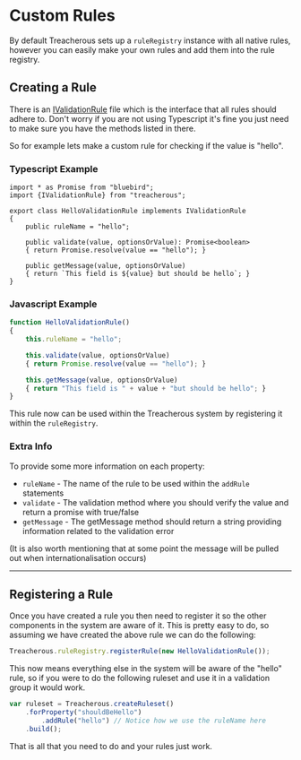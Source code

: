 # Custom Rules

By default Treacherous sets up a `ruleRegistry` instance with all native rules, however you can easily make 
your own rules and add them into the rule registry.

## Creating a Rule

There is an [IValidationRule](../src/rules/ivalidation-rule.ts) file which is the interface that all rules 
should adhere to. Don't worry if you are not using Typescript it's fine you just need to make sure you have the 
methods listed in there.

So for example lets make a custom rule for checking if the value is "hello".

### Typescript Example
```
import * as Promise from "bluebird";
import {IValidationRule} from "treacherous";

export class HelloValidationRule implements IValidationRule
{
    public ruleName = "hello";

    public validate(value, optionsOrValue): Promise<boolean>
    { return Promise.resolve(value == "hello"); }

    public getMessage(value, optionsOrValue) 
    { return `This field is ${value} but should be hello`; }
}
```

### Javascript Example
```js
function HelloValidationRule()
{
    this.ruleName = "hello";

    this.validate(value, optionsOrValue)
    { return Promise.resolve(value == "hello"); }

    this.getMessage(value, optionsOrValue) 
    { return "This field is " + value + "but should be hello"; }
}
```

This rule now can be used within the Treacherous system by registering it within the `ruleRegistry`.

### Extra Info

To provide some more information on each property:

* `ruleName`    - The name of the rule to be used within the `addRule` statements
* `validate`    - The validation method where you should verify the value and return a promise with true/false
* `getMessage`  - The getMessage method should return a string providing information related to the validation error

(It is also worth mentioning that at some point the message will be pulled out when internationalisation occurs)

---

## Registering a Rule

Once you have created a rule you then need to register it so the other components in the system are aware 
of it. This is pretty easy to do, so assuming we have created the above rule we can do the following:

```js
Treacherous.ruleRegistry.registerRule(new HelloValidationRule());
```

This now means everything else in the system will be aware of the "hello" rule, so if you were to do the 
following ruleset and use it in a validation group it would work.

```js
var ruleset = Treacherous.createRuleset()
    .forProperty("shouldBeHello")
        .addRule("hello") // Notice how we use the ruleName here
    .build();
```

That is all that you need to do and your rules just work.
